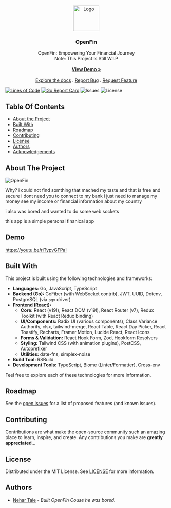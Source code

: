 <br/>
<p align="center">
  <a href="https://github.com/xDeFc0nx/OpenFin">
    <img src="images/logo.png" alt="Logo" width="80" height="80">
  </a>

  <h3 align="center">OpenFin</h3>

  <p align="center">
    OpenFin: Empowering Your Financial Journey
    <br/>
    Note: This Project Is Still W.I.P
    <br/>
    <br/>
    <a href="#"><strong>View Demo »</strong></a>
    <br/>
    <br/>
    <a href="https://github.com/xDeFc0nx/OpenFin">Explore the docs</a>
    .
    <a href="https://github.com/xDeFc0nx/OpenFin/issues">Report Bug</a>
    .
    <a href="https://github.com/xDeFc0nx/OpenFin/issues">Request Feature</a>
  </p>
</p>

[![Lines of Code](https://sonarcloud.io/api/project_badges/measure?project=xDeFc0nx_FinVibe&metric=ncloc)](https://sonarcloud.io/summary/new_code?id=xDeFc0nx_FinVibe)
[![Go Report Card](https://goreportcard.com/badge/github.com/xDeFc0nx/OpenFin)](https://goreportcard.com/report/github.com/xDeFc0nx/FinVibe)
![Issues](https://img.shields.io/github/issues/xDeFc0nx/OpenFin)
![License](https://img.shields.io/github/license/xDeFc0nx/OpenFin)

## Table Of Contents

- [About the Project](#about-the-project)
- [Built With](#built-with)
- [Roadmap](#roadmap)
- [Contributing](#contributing)
- [License](#license)
- [Authors](#authors)
- [Acknowledgements](#acknowledgements)

## About The Project

![OpenFin](YOUR_LOGO_URL)

Why? i could not find somthing that mached my taste and that is free and secure
i dont need you to connect to my bank i just need to manage my money see my income or financial 
information about my country 

i also was bored and wanted to do some web sockets 

this app is a simple personal finanical app 
## Demo
https://youtu.be/riTypvGFPaI

## Built With
This project is built using the following technologies and frameworks:

*   **Languages:** Go, JavaScript, TypeScript
*   **Backend (Go):** GoFiber (with WebSocket contrib), JWT, UUID, Dotenv, PostgreSQL (via `pgx` driver)
*   **Frontend (React):**
    *   **Core:** React (v19!), React DOM (v19!), React Router (v7), Redux Toolkit (with React Redux binding)
    *   **UI/Components:** Radix UI (various components), Class Variance Authority, clsx, tailwind-merge, React Table, React Day Picker, React Toastify, Recharts, Framer Motion, Lucide React, React Icons
    *   **Forms & Validation:** React Hook Form, Zod, Hookform Resolvers
    *   **Styling:** Tailwind CSS (with animation plugins), PostCSS, Autoprefixer
    *   **Utilities:** date-fns, simplex-noise
*   **Build Tool:** RSBuild
*   **Development Tools:** TypeScript, Biome (Linter/Formatter), Cross-env

Feel free to explore each of these technologies for more information.

## Roadmap
See the [open issues](https://github.com/xDeFx0nz/OpenFin/issues) for a list of proposed features (and known issues).

## Contributing

Contributions are what make the open-source community such an amazing place to learn, inspire, and create. Any contributions you make are **greatly appreciated**...

## License

Distributed under the MIT License. See [LICENSE](https://github.com/xDeFc0nx/OpenFin/blob/main/LICENSE.md) for more information.

## Authors

- [Nehar Tale](https://github.com/xDeFc0nx/) - _Built OpenFin Couse he was bored._
